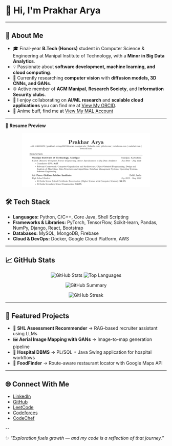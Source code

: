 # 👋 Hi, I'm Prakhar Arya  

---

## 🚀 About Me  
- 🎓 Final-year **B.Tech (Honors)** student in Computer Science & Engineering at Manipal Institute of Technology, with a **Minor in Big Data Analytics**.  
- 💡 Passionate about **software development, machine learning, and cloud computing**.  
- 🔬 Currently researching **computer vision** with **diffusion models, 3D CNNs, and GANs**.  
- 🌐 Active member of **ACM Manipal**, **Research Society**, and **Information Security clubs**.  
- 🤝 I enjoy collaborating on **AI/ML research** and **scalable cloud applications** you can find me at [View My ORCID](https://orcid.org/0009-0002-4961-8381).  
- 🍜 Anime buff, find me at [View My MAL Account](https://myanimelist.net/profile/prakhargr8)
---

📄 **Resume Preview**

<p align="center">
  <a href="https://www.dropbox.com/scl/fi/4jv2jq1aj0n658uctidw3/Resume_after_review.pdf?rlkey=s8sjxpgnnafd7uw8hmeq0jwwb&st=fjfgrb4k&dl=0">
    <img src="https://github.com/realprakhararya/realprakhararya/blob/main/resume.png" alt="Resume Preview" width="400"/>
  </a>
</p>

## 🛠️ Tech Stack  
- **Languages:** Python, C/C++, Core Java, Shell Scripting  
- **Frameworks & Libraries:** PyTorch, TensorFlow, Scikit-learn, Pandas, NumPy, Django, React, Bootstrap  
- **Databases:** MySQL, MongoDB, Firebase  
- **Cloud & DevOps:** Docker, Google Cloud Platform, AWS  

---

## 📈 GitHub Stats  

<p align="center">
  <img src="https://github-readme-stats.vercel.app/api?username=PrakharArya-Rex&show_icons=true&theme=radical&hide_border=true" alt="GitHub Stats" height="160"/>
  <img src="https://github-readme-stats.vercel.app/api/top-langs/?username=PrakharArya-Rex&layout=compact&theme=radical&hide_border=true" alt="Top Languages" height="160"/>
</p>

<p align="center">
  <img src="https://github-profile-summary-cards.vercel.app/api/cards/profile-details?username=PrakharArya-Rex&theme=radical" alt="GitHub Summary"/>
</p>

<p align="center">
  <img src="https://github-readme-streak-stats.herokuapp.com/?user=PrakharArya-Rex&theme=radical&hide_border=true" alt="GitHub Streak" height="160"/>
</p>

---

## 🔬 Featured Projects  
- 🧠 **SHL Assessment Recommender** → RAG-based recruiter assistant using LLMs  
- 🖼 **Aerial Image Mapping with GANs** → Image-to-map generation pipeline  
- 🏥 **Hospital DBMS** → PL/SQL + Java Swing application for hospital workflows  
- 🍴 **FoodFinder** → Route-aware restaurant locator with Google Maps API  

---

## 🌐 Connect With Me  
- [LinkedIn](https://www.linkedin.com/in/prakhar-arya-9aa777212/)  
- [GitHub](https://github.com/PrakharArya-Rex)  
- [LeetCode](https://leetcode.com/u/prakhararya/)  
- [Codeforces](https://codeforces.com/profile/prakhar_gr8)  
- [CodeChef](https://www.codechef.com/users/prakhargr8)  

--

✨ *“Exploration fuels growth — and my code is a reflection of that journey.”*  
